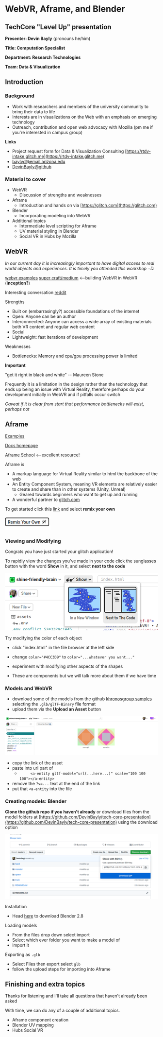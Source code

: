 # WebVR, Aframe, and Blender 
## TechCore "Level Up" presentation
**Presenter: Devin Bayly** (pronouns he/him)

**Title: Computation Specialist**

**Department: Research Technologies**

**Team: Data & Visualization**

## Introduction
### Background


* Work with researchers and members of the university community to bring their data to life
* Interests are in visualizations on the Web with an emphasis on emerging technology
* Outreach, contribution and open web advocacy with Mozilla (pm me if you're interested in campus group) 

**Links**

* Project request form for Data & Visualization Consulting [https://rtdv-intake.glitch.me](https://rtdv-intake.glitch.me)
* baylyd@email.arizona.edu
* [DevinBayly@github](https://github.com/DevinBayly)


### Material to cover

* WebVR
    * Discussion of strengths and weaknesses
* Aframe
    * Introduction and hands on via [https://glitch.com](https://glitch.com)
* Blender
    * Incorporating modeling into WebVR
* Additional topics
    * Intermediate level scripting for Aframe
    * UV material styling in Blender
    * Social VR in Hubs by Mozilla

## WebVR

*In our current day it is increasingly important to have digital access to real world objects and experiences. It is timely you attended this workshop =D.* 

[webvr examples](https://webvr.directory/)
[super craft/medium](supermedium.com) <--building WebVR in WebVR (**inception?**)

Interesting conversation [reddit](https://www.reddit.com/r/WebVR/comments/3e2mes/what_are_the_advantages_of_webvr_over_native_vr/)

Strengths

* Built on (embarrasingly?) accessible foundations of the internet
* Open: Anyone can be an author
* Interconnected: Anyone can access a wide array of existing materials both VR content and regular web content
* Social
* Lightweight: fast iterations of development

Weaknesses

* Bottlenecks: Memory and cpu/gpu processing power is limited

**Important**

"get it right in black and white" -- Maureen Stone

Frequently it is a limitation in the design rather than the technology that ends up being an issue with Virtual Reality, therefore perhaps do your development initially in WebVR and if pitfalls occur switch

*Caveat if it is clear from start that performance bottlenecks will exist, perhaps not*


## Aframe

[Examples](https://aframe.io/aframe/examples/)


[Docs homepage](https://aframe.io/docs/1.0.0/introduction/)

[Aframe School](https://aframe.io/school/) <--excellent resource!

Aframe is

* A markup language for Virtual Reality similar to html the backbone of the web
* An Entity Component System, meaning VR elements are relatively easier to create and share than in other systems (Unity, Unreal) 
    * Geared towards beginners who want to get up and running
* A wonderful partner to [glitch.com](https://glitch.com)

To get started click this [link](http://glitch.com/~aframe) and select **remix your own**

![pic](./20200317T161605445734.png)

### Viewing and Modifying

Congrats you have just started your glitch application!

To rapidly view the changes you've made in your code click the sunglasses button with the word **Show** in it, and select **next to the code**


![](./20200317T163443881078.png)

Try modifying the color of each object

* click "index.html" in the file browser at the left side
* change `color="#4CC3D9"` to `color="...whatever you want..."`
* experiment with modifying other aspects of the shapes

* These are components but we will talk more about them if we have time

### Models and WebVR

* download some of the models from the github [khronosgroup samples](https://github.com/KhronosGroup/glTF-Sample-Models/tree/master/2.0) selecting the `.glb/glTF-Binary` file format
* upload them via the **Upload an Asset** button

![](20200317T164415324882.png)

* copy the link of the asset
* paste into url part of 
    * `      <a-entity gltf-model="url(...here...)" scale="100 100 100"></a-entity>
`
* remove the `?v=...` text at the end of the link
* put that `<a-entity` into the file

### Creating models: Blender


**Clone the github repo if you haven't already** or download files from the model folders at [https://github.com/DevinBayly/tech-core-presentation](https://github.com/DevinBayly/tech-core-presentation) using the download option

![](./20200317T165140068020.png)

Installation

* Head [here](https://www.blender.org/) to download Blender 2.8

Loading models

* From the files drop down select import
* Select which ever folder you want to make a model of 
* Import it

Exporting as `.glb`

* Select Files then export select `glb`
* follow the upload steps for importing into Aframe


## Finishing and extra topics

Thanks for listening and I'll take all questions that haven't already been asked

With time, we can do any of a couple of additional topics.

* Aframe component creation 
* Blender UV mapping
* Hubs Social VR